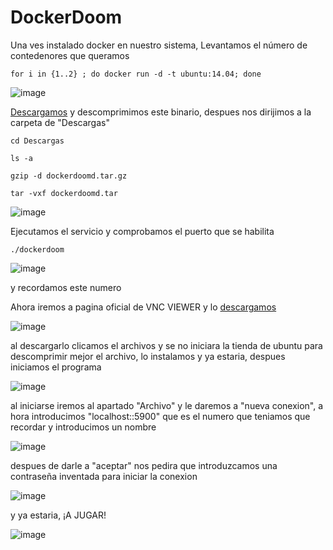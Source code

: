 # DockerDoom
Una ves instalado docker en nuestro sistema, Levantamos el número de contedenores que queramos

`for i in {1..2} ; do docker run -d -t ubuntu:14.04; done`

![image](https://user-images.githubusercontent.com/91567318/168450897-4fc6d22c-1677-4819-ad59-f97ade46d4e2.png)

[Descargamos](https://web.archive.org/web/20160310005603/https://gideonred.com/bins/dockerdoomd.tar.gz) y descomprimimos este binario, despues nos dirijimos a la carpeta de "Descargas"

```
cd Descargas

ls -a

gzip -d dockerdoomd.tar.gz

tar -vxf dockerdoomd.tar

```

![image](https://user-images.githubusercontent.com/91567318/168451085-445e6383-da2f-46c9-9f5c-839fa3a1c255.png)

Ejecutamos el servicio y comprobamos el puerto que se habilita

`./dockerdoom`

![image](https://user-images.githubusercontent.com/91567318/168451169-c76783f7-6d9f-4671-a096-f20b94f2f328.png)
 
 y recordamos este numero
 
Ahora iremos a pagina oficial de VNC VIEWER y lo [descargamos](https://www.realvnc.com/en/connect/download/viewer/linux/)

![image](https://user-images.githubusercontent.com/91567318/168451227-35cfe34e-cd4d-4541-8b1a-14dc0ed0ff1f.png)

al descargarlo clicamos el archivos y se no iniciara la tienda de ubuntu para descomprimir mejor el archivo, lo instalamos y ya estaria, despues iniciamos el programa

![image](https://user-images.githubusercontent.com/91567318/168451263-69507565-ea07-4819-af0d-a9643f8c5e81.png)

al iniciarse iremos al apartado "Archivo" y le daremos a "nueva conexion", a hora introducimos "localhost::5900" que es el numero que teniamos que recordar y introducimos un nombre

![image](https://user-images.githubusercontent.com/91567318/168451299-2060a7cb-4057-400f-bd62-7df17cb700a6.png)

despues de darle a "aceptar" nos pedira que introduzcamos una contraseña inventada para iniciar la conexion

![image](https://user-images.githubusercontent.com/91567318/168451314-0f3df5ab-bae0-446d-ab96-3e73fc861c56.png)
 
y ya estaria, ¡A JUGAR!

![image](https://user-images.githubusercontent.com/91567318/168451323-31322a46-0a15-4417-8f0f-3377cb225fbb.png)






